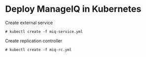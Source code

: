 Deploy ManageIQ in Kubernetes 
==
Create external service
```
# kubectl create -f miq-service.yml
```
Create replication controller
```
# kubectl create -f miq-rc.yml
```

